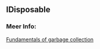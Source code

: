 ## IDisposable








### Meer Info:

[Fundamentals of garbage collection](https://learn.microsoft.com/en-us/dotnet/standard/garbage-collection/fundamentals)

